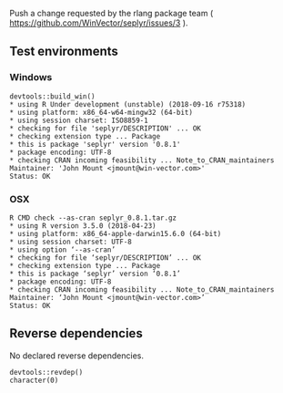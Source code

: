 
Push a change requested by the rlang package team ( https://github.com/WinVector/seplyr/issues/3 ).

## Test environments

### Windows

    devtools::build_win()
    * using R Under development (unstable) (2018-09-16 r75318)
    * using platform: x86_64-w64-mingw32 (64-bit)
    * using session charset: ISO8859-1
    * checking for file 'seplyr/DESCRIPTION' ... OK
    * checking extension type ... Package
    * this is package 'seplyr' version '0.8.1'
    * package encoding: UTF-8
    * checking CRAN incoming feasibility ... Note_to_CRAN_maintainers
    Maintainer: 'John Mount <jmount@win-vector.com>'
    Status: OK

### OSX

    R CMD check --as-cran seplyr_0.8.1.tar.gz
    * using R version 3.5.0 (2018-04-23)
    * using platform: x86_64-apple-darwin15.6.0 (64-bit)
    * using session charset: UTF-8
    * using option ‘--as-cran’
    * checking for file ‘seplyr/DESCRIPTION’ ... OK
    * checking extension type ... Package
    * this is package ‘seplyr’ version ‘0.8.1’
    * package encoding: UTF-8
    * checking CRAN incoming feasibility ... Note_to_CRAN_maintainers
    Maintainer: ‘John Mount <jmount@win-vector.com>’
    Status: OK

## Reverse dependencies

No declared reverse dependencies.

    devtools::revdep()
    character(0)




